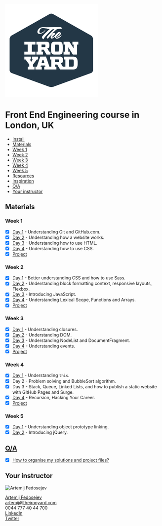 <img src="tiy-logo.png" alt="The Iron Yard logo" width="300" />

#  Front End Engineering course in London, UK

+ [Install](install.md#install)
+ [Materials](#materials)
 + [Week 1](#week-1)
 + [Week 2](#week-2)
 + [Week 3](#week-3)
 + [Week 4](#week-4)
 + [Week 5](#week-5)
+ [Resources](https://github.com/fedosejev/front-end-resources)
+ [Inspiration](inspiration.md)
+ [Q/A](#qa)
+ [Your instructor](#your-instructor)

## Materials

### Week 1

- [x] [Day 1](week-01/day-01/README.md) - Understanding Git and GitHub.com.
- [x] [Day 2](week-01/day-02/README.md) - Understanding how a website works.
- [x] [Day 3](week-01/day-03/README.md) - Understanding how to use HTML.
- [x] [Day 4](week-01/day-04/README.md) - Understanding how to use CSS.
- [x] [Project](week-01/project.md#project)

### Week 2

- [x] [Day 1](week-02/day-01/README.md) - Better understanding CSS and how to use Sass.
- [x] [Day 2](week-02/day-02/README.md) - Understanding block formatting context, responsive layouts, Flexbox.
- [x] [Day 3](week-02/day-03/README.md) - Introducing JavaScript.
- [x] [Day 4](week-02/day-04/README.md) - Understanding Lexical Scope, Functions and Arrays.
- [x] [Project](week-02/project.md#project)

### Week 3

- [x] [Day 1](week-03/day-01/README.md) - Understanding closures.
- [x] [Day 2](week-03/day-02/README.md) - Understanding DOM.
- [x] [Day 3](week-03/day-03/README.md) - Understanding NodeList and DocumentFragment.
- [x] [Day 4](week-03/day-04/README.md) - Understanding events.
- [x] [Project](week-03/project.md#project)

### Week 4

- [x] [Day 1](week-04/day-01/README.md) - Understanding `this`.
- [x] Day 2 - Problem solving and BubbleSort algorithm.
- [x] Day 3 - Stack, Queue, Linked Lists, and how to publish a static website with GitHub Pages and Surge.
- [x] [Day 4](week-04/day-04/README.md) - Recursion, Hacking Your Career.
- [x] [Project](week-04/project.md#project)

### Week 5

- [x] [Day 1](week-05/day-01/README.md) - Understanding object prototype linking.
- [x] [Day 2](week-05/day-02/README.md) - Introducing jQuery.

## [Q/A](questions-and-answers.md)

- [x] [How to organise my solutions and project files?](questions-and-answers.md#how-to-organise-my-solutions-and-project-files)

## Your instructor

<img src="http://artemij.com/images/artemij-fedosejev.jpg" width="250" alt="Artemij Fedosejev" />

[Artemij Fedosejev](http://artemij.com)<br />
artemij@theironyard.com<br />
0044 777 40 44 700<br />
[LinkedIn](http://linkedin.com/in/artemij)<br />
[Twitter](http://twitter.com/artemy)
